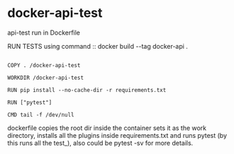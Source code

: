 # docker-api-test
api-test run in Dockerfile


RUN TESTS using command :: docker build --tag docker-api .


```FROM python:3.8-slim-buster

COPY . /docker-api-test

WORKDIR /docker-api-test

RUN pip install --no-cache-dir -r requirements.txt

RUN ["pytest"]

CMD tail -f /dev/null
```



dockerfile copies the root dir inside the container sets it as the work directory, installs all the plugins inside requirements.txt and runs pytest (by this runs all the test_), also could be pytest -sv for more details.
